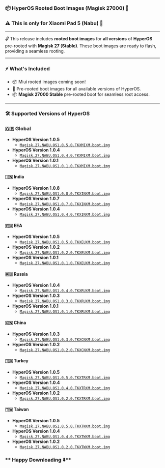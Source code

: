 ### 📦 **HyperOS Rooted Boot Images (Magisk 27000)** 🚀
### ⚠️ **This is only for Xiaomi Pad 5 (Nabu)** 📱

---

🔓 This release includes **rooted boot images** for **all versions** of **HyperOS** pre-rooted with **Magisk 27 (Stable)**. These boot images are ready to flash, providing a seamless rooting.

---

### **⚡ What's Included**
- 📦 Miui rooted images coming soon!
- 🔑 Pre-rooted boot images for all available versions of HyperOS.
- 📦 **Magisk 27000 Stable** pre-rooted boot for seamless root access.

---
### **🛠️ Supported Versions of HyperOS**

### **🇬🇧 Global**
- **HyperOS Version 1.0.5**
  - [`Magisk.27.NABU.OS1.0.5.0.TKXMIXM.boot.img`](https://media.githubusercontent.com/media/ArKT-7/nabu-files/main/hyperos-nabu-boot-magisk/Magisk.27.NABU.OS1.0.5.0.TKXMIXM.GLOBAL.boot.img)
- **HyperOS Version 1.0.4**
  - [`Magisk.27.NABU.OS1.0.4.0.TKXMIXM.boot.img`](https://media.githubusercontent.com/media/ArKT-7/nabu-files/main/hyperos-nabu-boot-magisk/Magisk.27.NABU.OS1.0.4.0.TKXMIXM.GLOBAL.boot.img)
- **HyperOS Version 1.0.1**
  - [`Magisk.27.NABU.OS1.0.1.0.TKXMIXM.boot.img`](https://media.githubusercontent.com/media/ArKT-7/nabu-files/main/hyperos-nabu-boot-magisk/Magisk.27.NABU.OS1.0.1.0.TKXMIXM.GLOBAL.boot.img)

#### **🇮🇳 India**
- **HyperOS Version 1.0.8**
  - [`Magisk.27.NABU.OS1.0.8.0.TKXINXM.boot.img`](https://media.githubusercontent.com/media/ArKT-7/nabu-files/main/hyperos-nabu-boot-magisk/Magisk.27.NABU.OS1.0.8.0.TKXINXM.INDIA.boot.img)
- **HyperOS  Version 1.0.7**
  - [`Magisk.27.NABU.OS1.0.7.0.TKXINXM.boot.img`](https://media.githubusercontent.com/media/ArKT-7/nabu-files/main/hyperos-nabu-boot-magisk/Magisk.27.NABU.OS1.0.7.0.TKXINXM.INDIA.boot.img)
- **HyperOS Version 1.0.4**
  - [`Magisk.27.NABU.OS1.0.4.0.TKXINXM.boot.img`](https://media.githubusercontent.com/media/ArKT-7/nabu-files/main/hyperos-nabu-boot-magisk/Magisk.27.NABU.OS1.0.4.0.TKXINXM.INDIA.boot.img)

#### **🇪🇺 EEA**
- **HyperOS Version 1.0.5**
  - [`Magisk.27.NABU.OS1.0.5.0.TKXEUXM.boot.img`](https://media.githubusercontent.com/media/ArKT-7/nabu-files/main/hyperos-nabu-boot-magisk/Magisk.27.NABU.OS1.0.5.0.TKXEUXM.EEA.boot.img)
- **HyperOS Version 1.0.2**
  - [`Magisk.27.NABU.OS1.0.2.0.TKXEUXM.boot.img`](https://media.githubusercontent.com/media/ArKT-7/nabu-files/main/hyperos-nabu-boot-magisk/Magisk.27.NABU.OS1.0.2.0.TKXEUXM.EEA.boot.img)
- **HyperOS Version 1.0.1**
  - [`Magisk.27.NABU.OS1.0.1.0.TKXEUXM.boot.img`](https://media.githubusercontent.com/media/ArKT-7/nabu-files/main/hyperos-nabu-boot-magisk/Magisk.27.NABU.OS1.0.1.0.TKXEUXM.EEA.boot.img)

#### **🇷🇺 Russia**
- **HyperOS Version 1.0.4**
  - [`Magisk.27.NABU.OS1.0.4.0.TKXRUXM.boot.img`](https://media.githubusercontent.com/media/ArKT-7/nabu-files/main/hyperos-nabu-boot-magisk/Magisk.27.NABU.OS1.0.4.0.TKXRUXM.RUSSIA.boot.img)
- **HyperOS Version 1.0.3**
  - [`Magisk.27.NABU.OS1.0.3.0.TKXRUXM.boot.img`](https://media.githubusercontent.com/media/ArKT-7/nabu-files/main/hyperos-nabu-boot-magisk/Magisk.27.NABU.OS1.0.3.0.TKXRUXM.RUSSIA.boot.img)
- **HyperOS Version 1.0.1**
  - [`Magisk.27.NABU.OS1.0.1.0.TKXRUXM.boot.img`](https://media.githubusercontent.com/media/ArKT-7/nabu-files/main/hyperos-nabu-boot-magisk/Magisk.27.NABU.OS1.0.1.0.TKXRUXM.RUSSIA.boot.img)

#### **🇨🇳 China**
- **HyperOS Version 1.0.3**
  - [`Magisk.27.NABU.OS1.0.3.0.TKXCNXM.boot.img`](https://media.githubusercontent.com/media/ArKT-7/nabu-files/main/hyperos-nabu-boot-magisk/Magisk.27.NABU.OS1.0.3.0.TKXCNXM.CHINA.boot.img)
- **HyperOS Version 1.0.2**
  - [`Magisk.27.NABU.OS1.0.2.0.TKXCNXM.boot.img`](https://media.githubusercontent.com/media/ArKT-7/nabu-files/main/hyperos-nabu-boot-magisk/Magisk.27.NABU.OS1.0.2.0.TKXCNXM.CHINA.boot.img)

#### **🇹🇷 Turkey**
- **HyperOS Version 1.0.5**
  - [`Magisk.27.NABU.OS1.0.5.0.TKXTRXM.boot.img`](https://media.githubusercontent.com/media/ArKT-7/nabu-files/main/hyperos-nabu-boot-magisk/Magisk.27.NABU.OS1.0.5.0.TKXTRXM.TURKEY.boot.img)
- **HyperOS Version 1.0.4**
  - [`Magisk.27.NABU.OS1.0.4.0.TKXTRXM.boot.img`](https://media.githubusercontent.com/media/ArKT-7/nabu-files/main/hyperos-nabu-boot-magisk/Magisk.27.NABU.OS1.0.4.0.TKXTRXM.TURKEY.boot.img)
- **HyperOS Version 1.0.2**
  - [`Magisk.27.NABU.OS1.0.2.0.TKXTRXM.boot.img`](https://media.githubusercontent.com/media/ArKT-7/nabu-files/main/hyperos-nabu-boot-magisk/Magisk.27.NABU.OS1.0.2.0.TKXTRXM.TURKEY.boot.img)

#### **🇹🇼 Taiwan**
- **HyperOS Version 1.0.5**
  - [`Magisk.27.NABU.OS1.0.5.0.TKXTWXM.boot.img`](https://media.githubusercontent.com/media/ArKT-7/nabu-files/main/hyperos-nabu-boot-magisk/Magisk.27.NABU.OS1.0.5.0.TKXTWXM.TAIWAN.boot.img)
- **HyperOS Version 1.0.4**
  - [`Magisk.27.NABU.OS1.0.4.0.TKXTWXM.boot.img`](https://media.githubusercontent.com/media/ArKT-7/nabu-files/main/hyperos-nabu-boot-magisk/Magisk.27.NABU.OS1.0.4.0.TKXTWXM.TAIWAN.boot.img)
- **HyperOS Version 1.0.2**
  - [`Magisk.27.NABU.OS1.0.2.0.TKXTWXM.boot.img`](https://media.githubusercontent.com/media/ArKT-7/nabu-files/main/hyperos-nabu-boot-magisk/Magisk.27.NABU.OS1.0.2.0.TKXTWXM.TAIWAN.boot.img)
  

### ** Happy Downloading ⬇️**
<!-- ### **📋 Instructions for Flashing**
1. **Download** the appropriate boot image for your version of HyperOS.
2. Reboot your device into **bootloader mode**. -->


